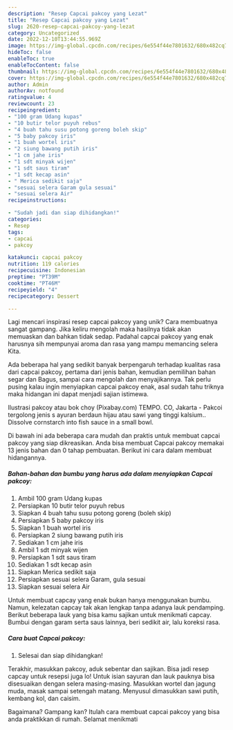 ```yaml
---
description: "Resep Capcai pakcoy yang Lezat"
title: "Resep Capcai pakcoy yang Lezat"
slug: 2620-resep-capcai-pakcoy-yang-lezat
category: Uncategorized
date: 2022-12-10T13:44:55.969Z
image: https://img-global.cpcdn.com/recipes/6e554f44e7801632/680x482cq70/capcai-pakcoy-foto-resep-utama.jpg
hideToc: false
enableToc: true
enableTocContent: false
thumbnail: https://img-global.cpcdn.com/recipes/6e554f44e7801632/680x482cq70/capcai-pakcoy-foto-resep-utama.jpg
cover: https://img-global.cpcdn.com/recipes/6e554f44e7801632/680x482cq70/capcai-pakcoy-foto-resep-utama.jpg
author: Admin
authorAv: notfound
ratingvalue: 4
reviewcount: 23
recipeingredient:
- "100 gram Udang kupas"
- "10 butir telor puyuh rebus"
- "4 buah tahu susu potong goreng boleh skip"
- "5 baby pakcoy iris"
- "1 buah wortel iris"
- "2 siung bawang putih iris"
- "1 cm jahe iris"
- "1 sdt minyak wijen"
- "1 sdt saus tiram"
- "1 sdt kecap asin"
- " Merica sedikit saja"
- "sesuai selera Garam gula sesuai"
- "sesuai selera Air"
recipeinstructions:

- "Sudah jadi dan siap dihidangkan!"
categories:
- Resep
tags:
- capcai
- pakcoy

katakunci: capcai pakcoy 
nutrition: 119 calories
recipecuisine: Indonesian
preptime: "PT39M"
cooktime: "PT46M"
recipeyield: "4"
recipecategory: Dessert

---
```





Lagi mencari inspirasi resep capcai pakcoy yang unik? Cara membuatnya sangat gampang. Jika keliru mengolah maka hasilnya tidak akan memuaskan dan bahkan tidak sedap. Padahal capcai pakcoy yang enak harusnya sih mempunyai aroma dan rasa yang mampu memancing selera Kita.





Ada beberapa hal yang sedikit banyak berpengaruh terhadap kualitas rasa dari capcai pakcoy, pertama dari jenis bahan, kemudian pemilihan bahan segar dan Bagus, sampai cara mengolah dan menyajikannya. Tak perlu pusing kalau ingin menyiapkan capcai pakcoy enak,      asal sudah tahu triknya maka hidangan ini dapat menjadi sajian istimewa.














Ilustrasi pakcoy atau bok choy (Pixabay.com) TEMPO. CO, Jakarta - Pakcoi tergolong jenis s ayuran berdaun hijau atau sawi yang tinggi kalsium.. Dissolve cornstarch into fish sauce in a small bowl.






Di bawah ini ada beberapa cara mudah dan praktis untuk membuat capcai pakcoy yang siap dikreasikan. Anda bisa membuat Capcai pakcoy memakai 13 jenis bahan dan 0 tahap pembuatan. Berikut ini cara dalam membuat hidangannya.

<!--inarticleads1-->

##### Bahan-bahan dan bumbu yang harus ada dalam menyiapkan Capcai pakcoy:

1. Ambil 100 gram Udang kupas
1. Persiapkan 10 butir telor puyuh rebus
1. Siapkan 4 buah tahu susu potong goreng (boleh skip)
1. Persiapkan 5 baby pakcoy iris
1. Siapkan 1 buah wortel iris
1. Persiapkan 2 siung bawang putih iris
1. Sediakan 1 cm jahe iris
1. Ambil 1 sdt minyak wijen
1. Persiapkan 1 sdt saus tiram
1. Sediakan 1 sdt kecap asin
1. Siapkan  Merica sedikit saja
1. Persiapkan sesuai selera Garam, gula sesuai
1. Siapkan sesuai selera Air


Untuk membuat capcay yang enak bukan hanya menggunakan bumbu. Namun, kelezatan capcay tak akan lengkap tanpa adanya lauk pendamping. Berikut beberapa lauk yang bisa kamu sajikan untuk menikmati capcay. Bumbui dengan garam serta saus lainnya, beri sedikit air, lalu koreksi rasa. 

<!--inarticleads2-->

##### Cara buat Capcai pakcoy:


1. Selesai dan siap dihidangkan!

Terakhir, masukkan pakcoy, aduk sebentar dan sajikan. Bisa jadi resep capcay untuk resepsi juga lo! Untuk isian sayuran dan lauk pauknya bisa disesuaikan dengan selera masing-masing. Masukkan wortel dan jagung muda, masak sampai setengah matang. Menyusul dimasukkan sawi putih, kembang kol, dan caisim. 

Bagaimana? Gampang kan? Itulah cara membuat capcai pakcoy yang bisa anda praktikkan di rumah. Selamat menikmati
